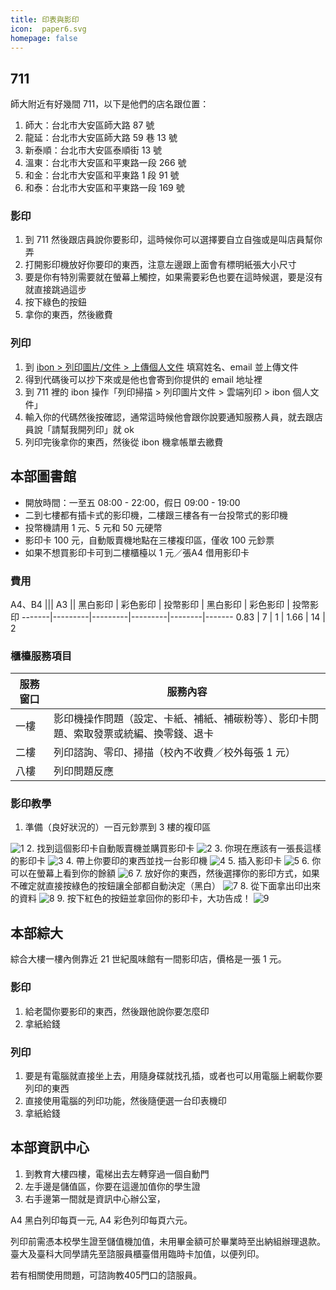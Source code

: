 ```yaml
---
title: 印表與影印
icon:  paper6.svg
homepage: false
---
```


## 711

師大附近有好幾間 711，以下是他們的店名跟位置：

1. 師大：台北市大安區師大路 87 號
2. 龍延：台北市大安區師大路 59 巷 13 號
3. 新泰順：台北市大安區泰順街 13 號
4. 溫東：台北市大安區和平東路一段 266 號
5. 和金：台北市大安區和平東路 1 段 91 號
6. 和泰：台北市大安區和平東路一段 169 號

### 影印

1. 到 711 然後跟店員說你要影印，這時候你可以選擇要自立自強或是叫店員幫你弄
2. 打開影印機放好你要印的東西，注意左邊跟上面會有標明紙張大小尺寸
3. 要是你有特別需要就在螢幕上觸控，如果需要彩色也要在這時候選，要是沒有就直接跳過這步
4. 按下綠色的按鈕
5. 拿你的東西，然後繳費

### 列印

1. 到 [ibon > 列印圖片/文件 > 上傳個人文件](http://www.ibon.com.tw/printscan_ie.aspx#D0141) 填寫姓名、email 並上傳文件
2. 得到代碼後可以抄下來或是他也會寄到你提供的 email 地址裡
3. 到 711 裡的 ibon 操作「列印掃描 > 列印圖片文件 > 雲端列印 > ibon 個人文件」
4. 輸入你的代碼然後按確認，通常這時候他會跟你說要通知服務人員，就去跟店員說「請幫我開列印」就 ok
5. 列印完後拿你的東西，然後從 ibon 機拿帳單去繳費

## 本部圖書館
* 開放時間：一至五 08:00 - 22:00，假日 09:00 - 19:00
* 二到七樓都有插卡式的影印機，二樓跟三樓各有一台投幣式的影印機
* 投幣機請用 1 元、5 元和 50 元硬幣
* 影印卡 100 元，自動販賣機地點在三樓複印區，僅收 100 元鈔票
* 如果不想買影印卡可到二樓櫃檯以 1 元／張A4 借用影印卡

### 費用

A4、B4                   ||| A3                      ||
黑白影印 | 彩色影印 | 投幣影印 | 黑白影印 | 彩色影印 | 投幣影印
-------|---------|---------|---------|--------|-------
0.83   | 7       | 1       | 1.66    | 14     | 2

### 櫃檯服務項目

服務窗口 | 服務內容
-------|---------
一樓   | 影印機操作問題（設定、卡紙、補紙、補碳粉等）、影印卡問題、索取發票或統編、換零錢、退卡
二樓   | 列印諮詢、零印、掃描（校內不收費／校外每張 1 元）
八樓   | 列印問題反應

### 影印教學

1. 準備（良好狀況的）一百元鈔票到 3 樓的複印區
<img src="http://i.imgur.com/5VjUByR.png" alt="1" class="rf-img">
2. 找到這個影印卡自動販賣機並購買影印卡
<img src="http://i.imgur.com/R8ZBqfX.jpg" alt="2" class="rf-img">
3. 你現在應該有一張長這樣的影印卡
<img src="http://i.imgur.com/tZeJKRv.jpg" alt="3" class="rf-img">
4. 帶上你要印的東西並找一台影印機
<img src="http://i.imgur.com/ESDMM61.jpg" alt="4" class="rf-img">
5. 插入影印卡
<img src="http://i.imgur.com/xRzN8u8.jpg" alt="5" class="rf-img">
6. 你可以在螢幕上看到你的餘額
<img src="http://i.imgur.com/rJDmfqK.jpg" alt="6" class="rf-img">
7. 放好你的東西，然後選擇你的影印方式，如果不確定就直接按綠色的按鈕讓全部都自動決定（黑白）
<img src="http://i.imgur.com/OtvuHl8.jpg" alt="7" class="rf-img">
8. 從下面拿出印出來的資料
<img src="http://i.imgur.com/Xdfghre.jpg" alt="8" class="rf-img">
9. 按下紅色的按鈕並拿回你的影印卡，大功告成！
<img src="http://i.imgur.com/fDPmynT.jpg" alt="9" class="rf-img">

## 本部綜大

綜合大樓一樓內側靠近 21 世紀風味館有一間影印店，價格是一張 1 元。

### 影印

1. 給老闆你要影印的東西，然後跟他說你要怎麼印
2. 拿紙給錢

### 列印

1. 要是有電腦就直接坐上去，用隨身碟就找孔插，或者也可以用電腦上網載你要列印的東西
2. 直接使用電腦的列印功能，然後隨便選一台印表機印
3. 拿紙給錢

## 本部資訊中心

1. 到教育大樓四樓，電梯出去左轉穿過一個自動門
2. 左手邊是儲值區，你要在這邊加值你的學生證
3. 右手邊第一間就是資訊中心辦公室，

A4 黑白列印每頁一元, A4 彩色列印每頁六元。

列印前需憑本校學生證至儲值機加值，未用畢金額可於畢業時至出納組辦理退款。臺大及臺科大同學請先至諮服員櫃臺借用臨時卡加值，以便列印。

若有相關使用問題，可諮詢教405門口的諮服員。
